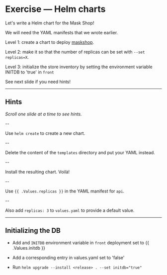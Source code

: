 # Exercise — Helm charts

Let's write a Helm chart for the Mask Shop!

We will need the YAML manifests that we wrote earlier.

Level 1: create a chart to deploy [maskshop](https://github.com/otomato-gh/maskshop).

Level 2: make it so that the number of replicas can be set with `--set replicas=X`.

Level 3: initialize the store inventory by setting the environment variable INITDB to 'true' in `front`

See next slide if you need hints!

---

## Hints

*Scroll one slide at a time to see hints.*

--

Use `helm create` to create a new chart.

--

Delete the content of the `templates` directory and put your YAML instead.

--

Install the resulting chart. Voilà!

--

Use `{{ .Values.replicas }}` in the YAML manifest for `api`.

--

Also add `replicas: 3` to `values.yaml` to provide a default value.

---

## Initializing the DB

- Add and `INITDB` environment variable in `front` deployment set to {{ .Values.initdb }}

- Add a corresponding entry in values.yaml set to 'false'

- Run `helm upgrade --install <release> . --set initdb="true"` 